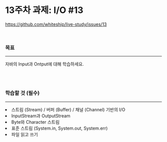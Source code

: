 # 13주차 과제: I/O #13
https://github.com/whiteship/live-study/issues/13

<br>
<h3>목표</h3>

***

자바의 Input과 Ontput에 대해 학습하세요.

<br>
<br>

<h3>학습할 것 (필수)</h3>

***

<ui>
  <li>스트림 (Stream) / 버퍼 (Buffer) / 채널 (Channel) 기반의 I/O</li>
  <li>InputStream과 OutputStream</li>
  <li>Byte와 Character 스트림</li>
  <li>표준 스트림 (System.in, System.out, System.err)</li>
  <li>파일 읽고 쓰기</li>
</ui>  
